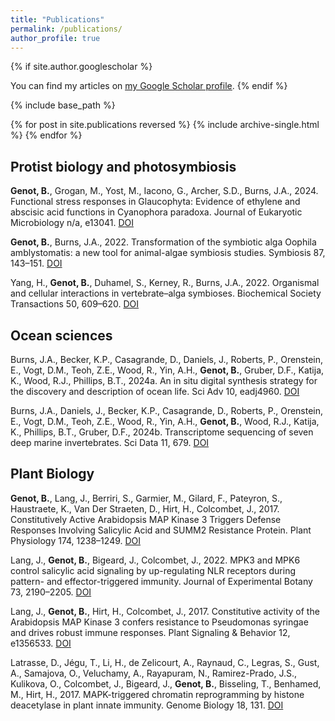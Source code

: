 ```yaml
---
title: "Publications"
permalink: /publications/
author_profile: true
---
```




{% if site.author.googlescholar %}
  <div class="wordwrap">You can find my articles on <u><a href="https://scholar.google.com/citations?user=xQFdaysAAAAJ">my Google Scholar profile</a></u>.
{% endif %}

{% include base_path %}

{% for post in site.publications reversed %}
  {% include archive-single.html %}
{% endfor %}


Protist biology and photosymbiosis
---------------

**Genot, B.**, Grogan, M., Yost, M., Iacono, G., Archer, S.D., Burns, J.A., 2024. Functional stress responses in Glaucophyta: Evidence of ethylene and abscisic acid functions in Cyanophora paradoxa. Journal of Eukaryotic Microbiology n/a, e13041. [DOI](https://doi.org/10.1111/jeu.13041)

**Genot, B.**, Burns, J.A., 2022. Transformation of the symbiotic alga Oophila amblystomatis: a new tool for animal-algae symbiosis studies. Symbiosis 87, 143–151. [DOI](https://doi.org/10.1007/s13199-022-00861-0)

Yang, H., **Genot, B.**, Duhamel, S., Kerney, R., Burns, J.A., 2022. Organismal and cellular interactions in vertebrate–alga symbioses. Biochemical Society Transactions 50, 609–620. [DOI](https://doi.org/10.1042/BST20210153)


Ocean sciences
---------------

Burns, J.A., Becker, K.P., Casagrande, D., Daniels, J., Roberts, P., Orenstein, E., Vogt, D.M., Teoh, Z.E., Wood, R., Yin, A.H., **Genot, B.**, Gruber, D.F., Katija, K., Wood, R.J., Phillips, B.T., 2024a. An in situ digital synthesis strategy for the discovery and description of ocean life. Sci Adv 10, eadj4960. [DOI](https://doi.org/10.1126/sciadv.adj4960)

Burns, J.A., Daniels, J., Becker, K.P., Casagrande, D., Roberts, P., Orenstein, E., Vogt, D.M., Teoh, Z.E., Wood, R., Yin, A.H., **Genot, B.**, Wood, R.J., Katija, K., Phillips, B.T., Gruber, D.F., 2024b. Transcriptome sequencing of seven deep marine invertebrates. Sci Data 11, 679. [DOI](https://doi.org/10.1038/s41597-024-03533-4)


Plant Biology
---------------

**Genot, B.**, Lang, J., Berriri, S., Garmier, M., Gilard, F., Pateyron, S., Haustraete, K., Van Der Straeten, D., Hirt, H., Colcombet, J., 2017. Constitutively Active Arabidopsis MAP Kinase 3 Triggers Defense Responses Involving Salicylic Acid and SUMM2 Resistance Protein. Plant Physiology 174, 1238–1249. [DOI](https://doi.org/10.1104/pp.17.00378)

Lang, J., **Genot, B.**, Bigeard, J., Colcombet, J., 2022. MPK3 and MPK6 control salicylic acid signaling by up-regulating NLR receptors during pattern- and effector-triggered immunity. Journal of Experimental Botany 73, 2190–2205. [DOI](https://doi.org/10.1093/jxb/erab544)

Lang, J., **Genot, B.**, Hirt, H., Colcombet, J., 2017. Constitutive activity of the Arabidopsis MAP Kinase 3 confers resistance to Pseudomonas syringae and drives robust immune responses. Plant Signaling & Behavior 12, e1356533. [DOI](https://doi.org/10.1080/15592324.2017.1356533)

Latrasse, D., Jégu, T., Li, H., de Zelicourt, A., Raynaud, C., Legras, S., Gust, A., Samajova, O., Veluchamy, A., Rayapuram, N., Ramirez-Prado, J.S., Kulikova, O., Colcombet, J., Bigeard, J., **Genot, B.**, Bisseling, T., Benhamed, M., Hirt, H., 2017. MAPK-triggered chromatin reprogramming by histone deacetylase in plant innate immunity. Genome Biology 18, 131. [DOI](https://doi.org/10.1186/s13059-017-1261-8)



